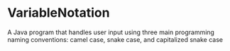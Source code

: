 VariableNotation
================

A Java program that handles user input using three main programming naming conventions: camel case, snake case, and capitalized snake case
